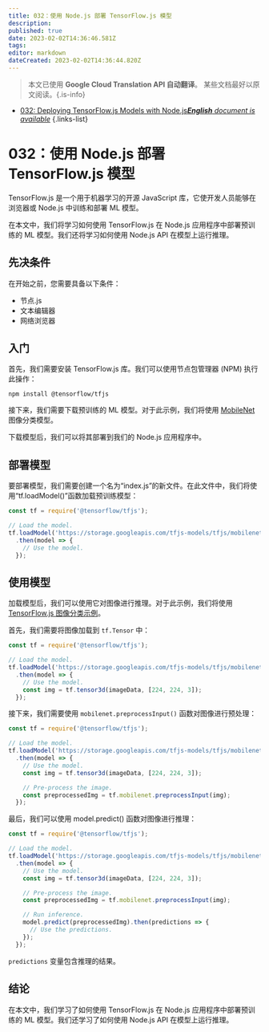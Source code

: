 ```yaml
---
title: 032：使用 Node.js 部署 TensorFlow.js 模型
description: 
published: true
date: 2023-02-02T14:36:46.581Z
tags: 
editor: markdown
dateCreated: 2023-02-02T14:36:44.820Z
---
```


> 本文已使用 **Google Cloud Translation API 自动翻译**。
某些文档最好以原文阅读。{.is-info}



- [032: Deploying TensorFlow.js Models with Node.js***English** document is available*](/en/Knowledge-base/TensorFlow-js/Learning/032-deploying-tensorflow-js-models-with-node-js)
{.links-list}


# 032：使用 Node.js 部署 TensorFlow.js 模型

TensorFlow.js 是一个用于机器学习的开源 JavaScript 库，它使开发人员能够在浏览器或 Node.js 中训练和部署 ML 模型。

在本文中，我们将学习如何使用 TensorFlow.js 在 Node.js 应用程序中部署预训练的 ML 模型。我们还将学习如何使用 Node.js API 在模型上运行推理。

## 先决条件

在开始之前，您需要具备以下条件：

* 节点.js
* 文本编辑器
* 网络浏览器

## 入门

首先，我们需要安装 TensorFlow.js 库。我们可以使用节点包管理器 (NPM) 执行此操作：

```
npm install @tensorflow/tfjs
```

接下来，我们需要下载预训练的 ML 模型。对于此示例，我们将使用 [MobileNet](https://github.com/tensorflow/tfjs-models/tree/master/mobilenet) 图像分类模型。

下载模型后，我们可以将其部署到我们的 Node.js 应用程序中。

## 部署模型

要部署模型，我们需要创建一个名为“index.js”的新文件。在此文件中，我们将使用“tf.loadModel()”函数加载预训练模型：

```javascript
const tf = require('@tensorflow/tfjs');

// Load the model.
tf.loadModel('https://storage.googleapis.com/tfjs-models/tfjs/mobilenet_v1_0.25_224/model.json')
  .then(model => {
    // Use the model.
  });
```

## 使用模型

加载模型后，我们可以使用它对图像进行推理。对于此示例，我们将使用 [TensorFlow.js 图像分类示例](https://github.com/tensorflow/tfjs-examples/tree/master/image-classification)。

首先，我们需要将图像加载到 `tf.Tensor` 中：

```javascript
const tf = require('@tensorflow/tfjs');

// Load the model.
tf.loadModel('https://storage.googleapis.com/tfjs-models/tfjs/mobilenet_v1_0.25_224/model.json')
  .then(model => {
    // Use the model.
    const img = tf.tensor3d(imageData, [224, 224, 3]);
  });
```

接下来，我们需要使用 `mobilenet.preprocessInput()` 函数对图像进行预处理：

```javascript
const tf = require('@tensorflow/tfjs');

// Load the model.
tf.loadModel('https://storage.googleapis.com/tfjs-models/tfjs/mobilenet_v1_0.25_224/model.json')
  .then(model => {
    // Use the model.
    const img = tf.tensor3d(imageData, [224, 224, 3]);

    // Pre-process the image.
    const preprocessedImg = tf.mobilenet.preprocessInput(img);
  });
```

最后，我们可以使用 model.predict() 函数对图像进行推理：

```javascript
const tf = require('@tensorflow/tfjs');

// Load the model.
tf.loadModel('https://storage.googleapis.com/tfjs-models/tfjs/mobilenet_v1_0.25_224/model.json')
  .then(model => {
    // Use the model.
    const img = tf.tensor3d(imageData, [224, 224, 3]);

    // Pre-process the image.
    const preprocessedImg = tf.mobilenet.preprocessInput(img);

    // Run inference.
    model.predict(preprocessedImg).then(predictions => {
      // Use the predictions.
    });
  });
```

`predictions` 变量包含推理的结果。

## 结论

在本文中，我们学习了如何使用 TensorFlow.js 在 Node.js 应用程序中部署预训练的 ML 模型。我们还学习了如何使用 Node.js API 在模型上运行推理。
